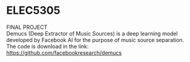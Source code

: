 # ELEC5305
  FINAL PROJECT  
  Demucs (Deep Extractor of Music Sources) is a deep learning model developed by Facebook AI for the purpose of music source separation.  
  The code is download in the link:  
  https://github.com/facebookresearch/demucs
